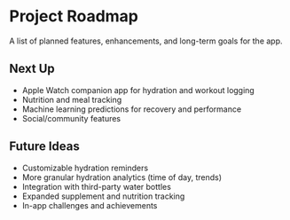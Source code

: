 # Project Roadmap

A list of planned features, enhancements, and long-term goals for the app.

## Next Up
- Apple Watch companion app for hydration and workout logging
- Nutrition and meal tracking
- Machine learning predictions for recovery and performance
- Social/community features

## Future Ideas
- Customizable hydration reminders
- More granular hydration analytics (time of day, trends)
- Integration with third-party water bottles
- Expanded supplement and nutrition tracking
- In-app challenges and achievements 